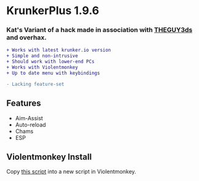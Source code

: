 # KrunkerPlus 1.9.6
### Kat's Variant of a hack made in association with [THEGUY3ds](https://github.com/THEGUY3ds) and overhax.

```diff
+ Works with latest krunker.io version
+ Simple and non-intrusive
+ Should work with lower-end PCs
+ Works with Violentmonkey
+ Up to date menu with keybindings

- Lacking feature-set
```

## Features

- Aim-Assist
- Auto-reload
- Chams
- ESP

## Violentmonkey Install

Copy [this script](https://raw.githubusercontent.com/Katistic/Krunker-Hacks/KrunkerPlus/KrunkerPlus.js) into a new script in Violentmonkey.
